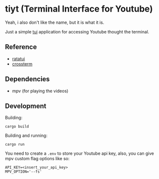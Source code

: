 # tiyt (Terminal Interface for Youtube)

Yeah, i also don't like the name, but it is what it is.

Just a simple [tui](https://en.wikipedia.org/wiki/Text-based_user_interface) application for accessing Youtube thought the terminal.

## Reference

- [ratatui](https://ratatui.rs)
- [crossterm](https://github.com/crossterm-rs/crossterm)

## Dependencies

- mpv (for playing the videos)

## Development

Building:

```shell
cargo build
```

Building and running:

```shell
cargo run
```

You need to create a `.env` to store your Youtube api key, also, you can give mpv custom flag options like so:

```shell
API_KEY=<insert_your_api_key>
MPV_OPTION='--fs'
```
